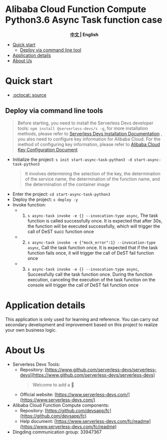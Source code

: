 # Alibaba Cloud Function Compute Python3.6 Async Task function case

<toc>

<p align="center"><b> <a href="./readme.md"> 中文 </a> | English </b></p>

- [Quick start](#Quick-start)
    - [Deploy via command line tool](#Deploy-via-command-line-tools)
- [Application details](#Application-details)
- [About Us](#About-Us)

</toc>

# Quick start

- [:octocat: source](https://github.com/devsapp/start-fc/tree/main/async-task/python3/src)

## Deploy via command line tools

> Before starting, you need to install the Serverless Devs developer tools: `npm install @serverless-devs/s -g`, for more installation methods, please refer to [Serverless Devs Installation Documentation](https://www.serverless-devs.com/serverless-devs/install) , you also need to configure key information for Alibaba Cloud. For the method of configuring key information, please refer to [Alibaba Cloud Key Configuration Document](https://www.serverless-devs.com/fc/config)

- Initialize the project: `s init start-async-task-python3 -d start-async-task-python3`
    > It involves determining the selection of the key, the determination of the service name, the determination of the function name, and the determination of the container image
- Enter the project: `cd start-async-task-python3`
- Deploy the project: `s deploy -y`
- Invoke function:
   - 1. `s async-task invoke -e {} --invocation-type async`,  The task function is called successfully once. It is expected that after 30s, the function will be executed successfully, which will trigger the call of DeST succ function once
   - 2. `s async-task invoke -e {"mock_error":1} --invocation-type async`, Call the task function once. It is expected that if the task function fails once, it will trigger the call of DeST fail function once
   - 3. `s async-task invoke -e {} --invocation-type async`,  Successfully call the task function once. During the function execution, canceling the execution of the task function on the console will trigger the call of DeST fail function once

# Application details

This application is only used for learning and reference. You can carry out secondary development and improvement based on this project to realize your own business logic.

# About Us

- Serverless Devs Tools:
    - Repository: [https://www.github.com/serverless-devs/serverless-devs](https://www.github.com/serverless-devs/serverless-devs)
      > Welcome to add a :star2:
    - Official website: [https://www.serverless-devs.com/](https://www.serverless-devs.com/)
- Alibaba Cloud Function Compute components:
    - Repository: [https://github.com/devsapp/fc](https://github.com/devsapp/fc)
    - Help document: [https://www.serverless-devs.com/fc/readme](https://www.serverless-devs.com/fc/readme)
- Dingding communication group: 33947367